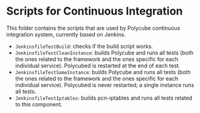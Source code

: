 # Scripts for Continuous Integration

This folder contains the scripts that are used by Polycube continuous integration system, currently based on Jenkins.

 - ``JenkinsfileTestBuild``: checks if the build script works.
 - ``JenkinsfileTestCleanInstance``: builds Polycube and runs all tests (both the ones related to the framework and the ones specific for each individual service). Polycubed is restarted at the end of each test.
 - ``JenkinsfileTestSameInstance``: builds Polycube and runs all tests (both the ones related to the framework and the ones specific for each individual service). Polycubed is never restarted; a single instance runs all tests.
 - ``JenkinsfileTestIptables``:  builds pcn-iptables and runs all tests related to this component.

